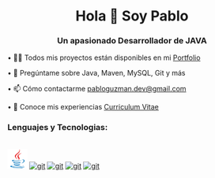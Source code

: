 <h1 align="center">Hola 👋 Soy Pablo</h1>

   <h3 align="center">Un apasionado Desarrollador de JAVA</h3>
   

• 👨‍💻 Todos mis proyectos están disponibles en mi [Portfolio](https://github.com/Imug3tsu/--Proyectos--)

• 💬 Pregúntame sobre Java, Maven, MySQL, Git y más

• 📫 Cómo contactarme pabloguzman.dev@gmail.com

• 📄 Conoce mis experiencias [Curriculum Vitae](https://drive.google.com/file/d/1-Kid2Sbk8nGKXSoxwKbpmXNMgoyUR0Y8/view?usp=share_link)

<h3 align="left">Lenguajes y Tecnologias:</h3><br>
<a align="left" href="https://www.java.com" target="_blank" rel="noreferrer">
<img src="https://raw.githubusercontent.com/devicons/devicon/master/icons/java/java-original.svg" alt="java"
width="40" height="40" /></a>

<a href="https://git-scm.com/" target="_blank" rel="noreferrer">
<img src="https://www.vectorlogo.zone/logos/git-scm/git-scm-icon.svg" alt="git" width="40" height="40" /></a>

<a href="https://git-scm.com/" target="_blank" rel="noreferrer">
<img src="https://upload.wikimedia.org/wikipedia/commons/thumb/5/52/Apache_Maven_logo.svg/1024px-Apache_Maven_logo.svg.png"
alt="git" width="120" height="40" /></a>

<a href="https://git-scm.com/" target="_blank" rel="noreferrer">
<img src="https://download.logo.wine/logo/MySQL/MySQL-Logo.wine.png" alt="git" width="80" height="40" /></a>

<a href="https://git-scm.com/" target="_blank" rel="noreferrer">
<img src="https://cdn.freebiesupply.com/logos/large/2x/spring-3-logo-png-transparent.png" alt="git" width="40" height="40" /></a>


